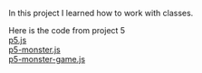 In this project I learned how to work with classes.

Here is the code from project 5
<br>
[p5.js](https://github.com/tguthrie1765/cit281-p5/blob/0cf8c55b458d1fae50007a1a8ba7571a271266bc/p5.js)<br>
[p5-monster.js](https://github.com/tguthrie1765/cit281-p5/blob/4fcb73832a7bb3951035ca5e7b5f9b62644bd83c/p5-monster.js)<br>
[p5-monster-game.js](https://github.com/tguthrie1765/cit281-p5/blob/4fcb73832a7bb3951035ca5e7b5f9b62644bd83c/p5-monster-game.js)
